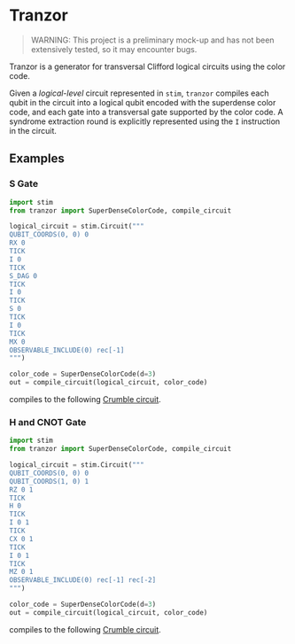 # Tranzor

> WARNING: This project is a preliminary mock-up and has not been extensively tested,
so it may encounter bugs.

Tranzor is a generator for transversal Clifford logical circuits using the color code.

Given a *logical-level* circuit represented in `stim`, `tranzor` compiles each qubit in the circuit
into a logical qubit encoded with the superdense color code, and each gate into a transversal gate
supported by the color code. A syndrome extraction round is explicitly represented using the `I` instruction
in the circuit.

## Examples

### S Gate

```python
import stim
from tranzor import SuperDenseColorCode, compile_circuit

logical_circuit = stim.Circuit("""
QUBIT_COORDS(0, 0) 0
RX 0
TICK
I 0
TICK
S_DAG 0
TICK
I 0
TICK
S 0
TICK
I 0
TICK
MX 0
OBSERVABLE_INCLUDE(0) rec[-1]
""")

color_code = SuperDenseColorCode(d=3)
out = compile_circuit(logical_circuit, color_code)

```

compiles to the following [Crumble circuit](https://algassert.com/crumble#circuit=Q(0,0)0;Q(1,0)1;Q(1,1)2;Q(1,2)3;Q(2,0)4;Q(2,1)5;Q(2,2)6;Q(2,3)7;Q(3,0)8;Q(3,1)9;Q(3,2)10;Q(4,0)11;Q(4,1)12;R_4_6_12;RX_1_3_9_0_2_5_7_8_10_11;TICK;CX_1_4_9_12_3_6;TICK;CX_2_1_10_9_7_6_5_4;TICK;CX_0_1_5_9_10_6_8_4;TICK;CX_8_9_2_3_5_6_11_12;TICK;CX_1_2_9_10_6_7_4_5;TICK;CX_1_0_9_5_6_10_4_8;TICK;CX_9_8_3_2_6_5_12_11;TICK;CX_1_4_9_12_3_6;TICK;M_4_6_12;MX_1_3_9;DT(1,0,0)rec[-3];DT(1,2,0)rec[-2];DT(3,1,0)rec[-1];TICK;R_4_6_12;RX_1_3_9;TICK;CX_1_4_9_12_3_6;TICK;CX_2_1_10_9_7_6_5_4;TICK;CX_0_1_5_9_10_6_8_4;TICK;CX_8_9_2_3_5_6_11_12;TICK;CX_1_2_9_10_6_7_4_5;TICK;CX_1_0_9_5_6_10_4_8;TICK;CX_9_8_3_2_6_5_12_11;TICK;CX_1_4_9_12_3_6;TICK;M_4_6_12;MX_1_3_9;DT(2,0,1)rec[-6]_rec[-11]_rec[-12];DT(2,2,1)rec[-5]_rec[-12];DT(4,1,1)rec[-4];DT(1,0,1)rec[-3]_rec[-9];DT(1,2,1)rec[-2]_rec[-8];DT(3,1,1)rec[-1]_rec[-7];TICK;S_2_8_10;S_DAG_0_5_7_11;TICK;R_4_6_12;RX_1_3_9;TICK;CX_1_4_9_12_3_6;TICK;CX_2_1_10_9_7_6_5_4;TICK;CX_0_1_5_9_10_6_8_4;TICK;CX_8_9_2_3_5_6_11_12;TICK;CX_1_2_9_10_6_7_4_5;TICK;CX_1_0_9_5_6_10_4_8;TICK;CX_9_8_3_2_6_5_12_11;TICK;CX_1_4_9_12_3_6;TICK;M_4_6_12;MX_1_3_9;DT(2,0,2)rec[-6]_rec[-11]_rec[-12];DT(2,2,2)rec[-5]_rec[-12];DT(4,1,2)rec[-4];DT(1,0,2)rec[-3]_rec[-9]_rec[-11]_rec[-12];DT(1,2,2)rec[-2]_rec[-8]_rec[-12];DT(3,1,2)rec[-1]_rec[-7];TICK;S_0_5_7_11;S_DAG_2_8_10;TICK;R_4_6_12;RX_1_3_9;TICK;CX_1_4_9_12_3_6;TICK;CX_2_1_10_9_7_6_5_4;TICK;CX_0_1_5_9_10_6_8_4;TICK;CX_8_9_2_3_5_6_11_12;TICK;CX_1_2_9_10_6_7_4_5;TICK;CX_1_0_9_5_6_10_4_8;TICK;CX_9_8_3_2_6_5_12_11;TICK;CX_1_4_9_12_3_6;TICK;M_4_6_12;MX_1_3_9;DT(2,0,3)rec[-6]_rec[-11]_rec[-12];DT(2,2,3)rec[-5]_rec[-12];DT(4,1,3)rec[-4];DT(1,0,3)rec[-3]_rec[-9]_rec[-11]_rec[-12];DT(1,2,3)rec[-2]_rec[-8]_rec[-12];DT(3,1,3)rec[-1]_rec[-7];TICK;MX_0_2_5_7_8_10_11;DT(1,0,4)rec[-3]_rec[-5]_rec[-6]_rec[-7]_rec[-10];DT(1,2,4)rec[-2]_rec[-4]_rec[-5]_rec[-6]_rec[-9];DT(3,1,4)rec[-1]_rec[-2]_rec[-3]_rec[-5]_rec[-8];OI(0)rec[-1]_rec[-2]_rec[-3]_rec[-4]_rec[-5]_rec[-6]_rec[-7]_rec[-17]_rec[-18]).

### H and CNOT Gate

```python
import stim
from tranzor import SuperDenseColorCode, compile_circuit

logical_circuit = stim.Circuit("""
QUBIT_COORDS(0, 0) 0
QUBIT_COORDS(1, 0) 1
RZ 0 1
TICK
H 0
TICK
I 0 1
TICK
CX 0 1
TICK
I 0 1
TICK
MZ 0 1
OBSERVABLE_INCLUDE(0) rec[-1] rec[-2]
""")

color_code = SuperDenseColorCode(d=3)
out = compile_circuit(logical_circuit, color_code)
```

compiles to the following [Crumble circuit](https://algassert.com/crumble#circuit=Q(0,0)0;Q(1,0)1;Q(1,1)2;Q(1,2)3;Q(2,0)4;Q(2,1)5;Q(2,2)6;Q(2,3)7;Q(3,0)8;Q(3,1)9;Q(3,2)10;Q(4,0)11;Q(4,1)12;Q(5,0)13;Q(6,0)14;Q(6,1)15;Q(6,2)16;Q(7,0)17;Q(7,1)18;Q(7,2)19;Q(7,3)20;Q(8,0)21;Q(8,1)22;Q(8,2)23;Q(9,0)24;Q(9,1)25;R_4_6_12_0_2_5_7_8_10_11_17_19_25_13_15_18_20_21_23_24;RX_1_3_9_14_16_22;TICK;CX_1_4_9_12_3_6_14_17_22_25_16_19;TICK;CX_2_1_10_9_7_6_5_4_15_14_23_22_20_19_18_17;TICK;CX_0_1_5_9_10_6_8_4_13_14_18_22_23_19_21_17;TICK;CX_8_9_2_3_5_6_11_12_21_22_15_16_18_19_24_25;TICK;CX_1_2_9_10_6_7_4_5_14_15_22_23_19_20_17_18;TICK;CX_1_0_9_5_6_10_4_8_14_13_22_18_19_23_17_21;TICK;CX_9_8_3_2_6_5_12_11_22_21_16_15_19_18_25_24;TICK;CX_1_4_9_12_3_6_14_17_22_25_16_19;TICK;M_4_6_12_17_19_25;MX_1_3_9_14_16_22;DT(2,0,0)rec[-12];DT(2,2,0)rec[-11];DT(4,1,0)rec[-10];DT(7,0,0)rec[-9];DT(7,2,0)rec[-8];DT(9,1,0)rec[-7];TICK;H_0_8_2_5_11_10_7;TICK;R_4_6_12_17_19_25;RX_1_3_9_14_16_22;TICK;CX_1_4_9_12_3_6_14_17_22_25_16_19;TICK;CX_2_1_10_9_7_6_5_4_15_14_23_22_20_19_18_17;TICK;CX_0_1_5_9_10_6_8_4_13_14_18_22_23_19_21_17;TICK;CX_8_9_2_3_5_6_11_12_21_22_15_16_18_19_24_25;TICK;CX_1_2_9_10_6_7_4_5_14_15_22_23_19_20_17_18;TICK;CX_1_0_9_5_6_10_4_8_14_13_22_18_19_23_17_21;TICK;CX_9_8_3_2_6_5_12_11_22_21_16_15_19_18_25_24;TICK;CX_1_4_9_12_3_6_14_17_22_25_16_19;TICK;M_4_6_12_17_19_25;MX_1_3_9_14_16_22;DT(1,0,1)rec[-12]_rec[-18];DT(1,2,1)rec[-11]_rec[-17];DT(3,1,1)rec[-10]_rec[-16];DT(7,0,1)rec[-9]_rec[-20]_rec[-21];DT(7,2,1)rec[-8]_rec[-21];DT(9,1,1)rec[-7];DT(2,0,1)rec[-6]_rec[-23]_rec[-24];DT(1.5,1,1)rec[-5]_rec[-24];DT(3,1,2)rec[-4];DT(6,0,1)rec[-3]_rec[-15];DT(6,2,1)rec[-2]_rec[-14];DT(8,1,1)rec[-1]_rec[-13];TICK;CX[transversal]_0_13_8_21_2_15_5_18_11_24_10_23_7_20;TICK;R_4_6_12_17_19_25;RX_1_3_9_14_16_22;TICK;CX_1_4_9_12_3_6_14_17_22_25_16_19;TICK;CX_2_1_10_9_7_6_5_4_15_14_23_22_20_19_18_17;TICK;CX_0_1_5_9_10_6_8_4_13_14_18_22_23_19_21_17;TICK;CX_8_9_2_3_5_6_11_12_21_22_15_16_18_19_24_25;TICK;CX_1_2_9_10_6_7_4_5_14_15_22_23_19_20_17_18;TICK;CX_1_0_9_5_6_10_4_8_14_13_22_18_19_23_17_21;TICK;CX_9_8_3_2_6_5_12_11_22_21_16_15_19_18_25_24;TICK;CX_1_4_9_12_3_6_14_17_22_25_16_19;TICK;M_4_6_12_17_19_25;MX_1_3_9_14_16_22;DT(2,0,3)rec[-12]_rec[-23]_rec[-24];DT(2,2,3)rec[-11]_rec[-24];DT(4,1,3)rec[-10];DT(7,0,3)rec[-9]_rec[-20]_rec[-21]_rec[-23]_rec[-24];DT(7,2,3)rec[-8]_rec[-21]_rec[-24];DT(9,1,3)rec[-7];DT(1,0,3)rec[-6]_rec[-15]_rec[-18];DT(1,2,3)rec[-5]_rec[-14]_rec[-17];DT(3,1,3)rec[-4]_rec[-13]_rec[-16];DT(6,0,3)rec[-3]_rec[-15];DT(6,2,3)rec[-2]_rec[-14];DT(8,1,3)rec[-1]_rec[-13];TICK;M_0_2_5_7_8_10_11_13_15_18_20_21_23_24;DT(2,0,4)rec[-10]_rec[-12]_rec[-13]_rec[-14]_rec[-25]_rec[-26];DT(2,3,4)rec[-9]_rec[-11]_rec[-12]_rec[-13]_rec[-26];DT(2,1,4)rec[-8]_rec[-9]_rec[-10]_rec[-12];DT(7,0,4)rec[-3]_rec[-5]_rec[-6]_rec[-7]_rec[-22]_rec[-23];DT(7,3,4)rec[-2]_rec[-4]_rec[-5]_rec[-6]_rec[-23];DT(7,1,4)rec[-1]_rec[-2]_rec[-3]_rec[-5];OI(0)rec[-1]_rec[-2]_rec[-3]_rec[-4]_rec[-5]_rec[-6]_rec[-7]_rec[-8]_rec[-9]_rec[-10]_rec[-11]_rec[-12]_rec[-13]_rec[-14]_rec[-21]_rec[-22]_rec[-24]_rec[-25]_rec[-33]_rec[-34]_rec[-45]_rec[-46]).
